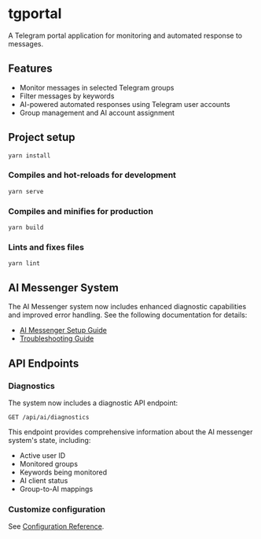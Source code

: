# tgportal

A Telegram portal application for monitoring and automated response to messages.

## Features

- Monitor messages in selected Telegram groups
- Filter messages by keywords
- AI-powered automated responses using Telegram user accounts
- Group management and AI account assignment

## Project setup
```
yarn install
```

### Compiles and hot-reloads for development
```
yarn serve
```

### Compiles and minifies for production
```
yarn build
```

### Lints and fixes files
```
yarn lint
```

## AI Messenger System

The AI Messenger system now includes enhanced diagnostic capabilities and improved error handling. See the following documentation for details:

- [AI Messenger Setup Guide](./README_AI_MESSENGER.md)
- [Troubleshooting Guide](./server/TROUBLESHOOTING_AI_MESSENGER.md)

## API Endpoints

### Diagnostics

The system now includes a diagnostic API endpoint:

```
GET /api/ai/diagnostics
```

This endpoint provides comprehensive information about the AI messenger system's state, including:
- Active user ID
- Monitored groups
- Keywords being monitored
- AI client status
- Group-to-AI mappings

### Customize configuration
See [Configuration Reference](https://cli.vuejs.org/config/).
